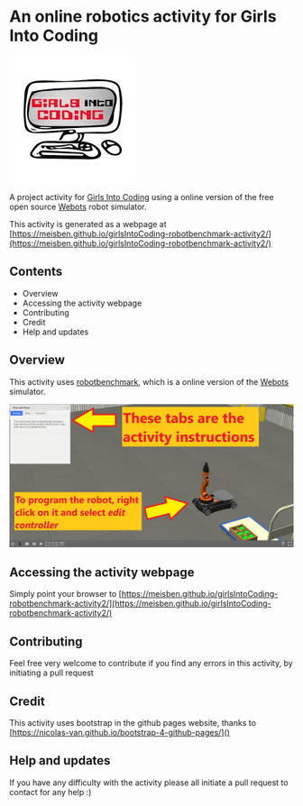 # An online robotics activity for Girls Into Coding

[![logoPicture](images/girlsIntoCodingLogo.jpg)](https://www.girlsintocoding.com/)

A project activity for [Girls Into Coding](https://www.girlsintocoding.com/) using a online version of the free open source [Webots](https://www.cyberbotics.com/) robot simulator.

This activity is generated as a webpage at [https://meisben.github.io/girlsIntoCoding-robotbenchmark-activity2/](https://meisben.github.io/girlsIntoCoding-robotbenchmark-activity2/)

## Contents

- Overview
- Accessing the activity webpage
- Contributing
- Credit
- Help and updates

## Overview

This activity uses [robotbenchmark](https://robotbenchmark.net/), which is a online version of the [Webots](https://www.cyberbotics.com/) simulator. 

![Activity2Picture](images/image1.png)

## Accessing the activity webpage

Simply point your browser to [https://meisben.github.io/girlsIntoCoding-robotbenchmark-activity2/](https://meisben.github.io/girlsIntoCoding-robotbenchmark-activity2/)

## Contributing

Feel free very welcome to contribute if you find any errors in this activity, by initiating a pull request

## Credit

This activity uses bootstrap in the github pages website, thanks to [https://nicolas-van.github.io/bootstrap-4-github-pages/]()

## Help and updates

If you have any difficulty with the activity please all initiate a pull request to contact for any help :)
